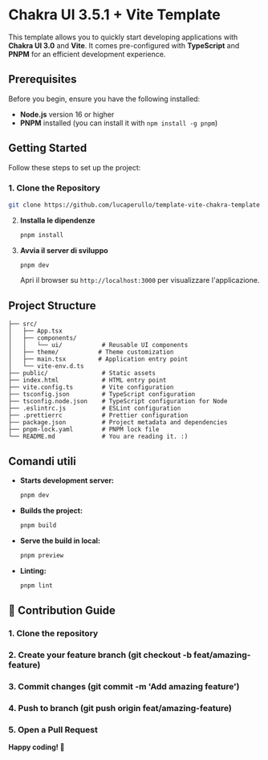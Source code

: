 # Chakra UI 3.5.1 + Vite Template

This template allows you to quickly start developing applications with **Chakra UI 3.0** and **Vite**. It comes pre-configured with **TypeScript** and **PNPM** for an efficient development experience.

## Prerequisites

Before you begin, ensure you have the following installed:

- **Node.js** version 16 or higher
- **PNPM** installed (you can install it with `npm install -g pnpm`)

## Getting Started

Follow these steps to set up the project:

### 1. Clone the Repository

```bash
git clone https://github.com/lucaperullo/template-vite-chakra-template CHOOSE-PROJECT-NAME && cd CHOOSE-PROJECT-NAME
```

2. **Installa le dipendenze**

   ```bash
   pnpm install
   ```

3. **Avvia il server di sviluppo**
   ```bash
   pnpm dev
   ```
   Apri il browser su `http://localhost:3000` per visualizzare l'applicazione.

## Project Structure

```plaintext
├── src/
│   ├── App.tsx
│   ├── components/
│   │   └── ui/           # Reusable UI components
│   ├── theme/           # Theme customization
│   ├── main.tsx         # Application entry point
│   └── vite-env.d.ts
├── public/               # Static assets
├── index.html            # HTML entry point
├── vite.config.ts        # Vite configuration
├── tsconfig.json         # TypeScript configuration
├── tsconfig.node.json    # TypeScript configuration for Node
├── .eslintrc.js          # ESLint configuration
├── .prettierrc           # Prettier configuration
├── package.json          # Project metadata and dependencies
├── pnpm-lock.yaml        # PNPM lock file
└── README.md             # You are reading it. :)
```

## Comandi utili

- **Starts development server:**

  ```bash
  pnpm dev
  ```

- **Builds the project:**

  ```bash
  pnpm build
  ```

- **Serve the build in local:**

  ```bash
  pnpm preview
  ```

- **Linting:**
  ```bash
  pnpm lint
  ```

## 🤝 Contribution Guide

### 1. Clone the repository

### 2. Create your feature branch (git checkout -b feat/amazing-feature)

### 3. Commit changes (git commit -m 'Add amazing feature')

### 4. Push to branch (git push origin feat/amazing-feature)

### 5. Open a Pull Request

**Happy coding! 🚀**
